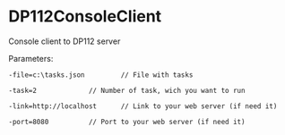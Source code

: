 # DP112ConsoleClient
Console client to DP112 server

Parameters:

	-file=c:\tasks.json 		// File with tasks
	
	-task=2 			// Number of task, wich you want to run
	
	-link=http://localhost 		// Link to your web server (if need it)
	
	-port=8080 			// Port to your web server (if need it)
